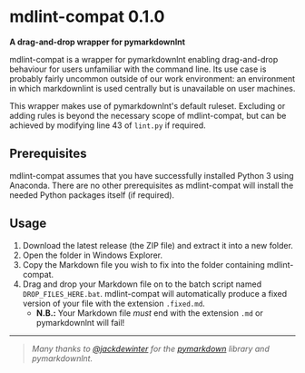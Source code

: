 # mdlint-compat 0.1.0

**A drag-and-drop wrapper for pymarkdownlnt**

mdlint-compat is a wrapper for pymarkdownlnt enabling drag-and-drop
behaviour for users unfamiliar with the command line.  Its use case is
probably fairly uncommon outside of our work environment: an
environment in which markdownlint is used centrally but is unavailable
on user machines.

This wrapper makes use of pymarkdownlnt's default ruleset.  Excluding
or adding rules is beyond the necessary scope of mdlint-compat, but
can be achieved by modifying line 43 of `lint.py` if required.

## Prerequisites

mdlint-compat assumes that you have successfully installed Python 3
using Anaconda.  There are no other prerequisites as mdlint-compat
will install the needed Python packages itself (if required).

## Usage

1. Download the latest release (the ZIP file) and extract it into a
   new folder.
1. Open the folder in Windows Explorer.
1. Copy the Markdown file you wish to fix into the folder containing
   mdlint-compat.
1. Drag and drop your Markdown file on to the batch script named
   `DROP_FILES_HERE.bat`.  mdlint-compat will automatically produce a
   fixed version of your file with the extension `.fixed.md`.
    - **N.B.:** Your Markdown file _must_ end with the extension `.md`
      or pymarkdownlnt will fail!

---

> _Many thanks to [@jackdewinter](https://github.com/jackdewinter) for
the [pymarkdown](https://github.com/jackdewinter/pymarkdown) library
and pymarkdownlnt._
